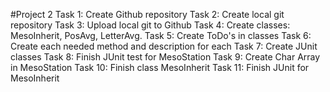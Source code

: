 #Project 2
Task 1: Create Github repository
Task 2: Create local git repository
Task 3: Upload local git to Github
Task 4: Create classes: MesoInherit, PosAvg, LetterAvg.
Task 5: Create ToDo's in classes
Task 6: Create each needed method and description for each
Task 7: Create JUnit classes
Task 8: Finish JUnit test for MesoStation
Task 9: Create Char Array in MesoStation
Task 10: Finish class MesoInherit
Task 11: Finish JUnit for MesoInherit